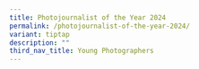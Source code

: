 ```yaml
---
title: Photojournalist of the Year 2024
permalink: /photojournalist-of-the-year-2024/
variant: tiptap
description: ""
third_nav_title: Young Photographers
---
```

